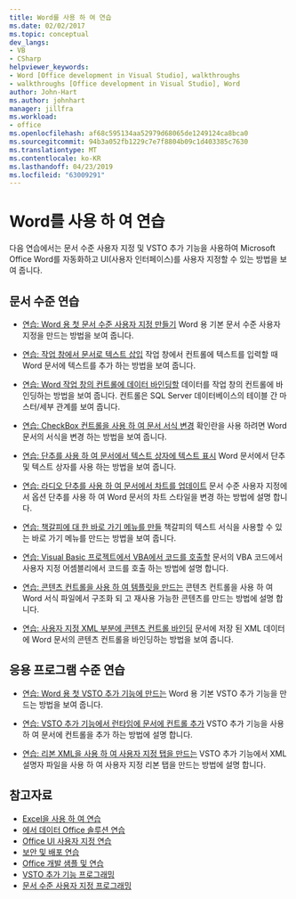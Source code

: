 ```yaml
---
title: Word를 사용 하 여 연습
ms.date: 02/02/2017
ms.topic: conceptual
dev_langs:
- VB
- CSharp
helpviewer_keywords:
- Word [Office development in Visual Studio], walkthroughs
- walkthroughs [Office development in Visual Studio], Word
author: John-Hart
ms.author: johnhart
manager: jillfra
ms.workload:
- office
ms.openlocfilehash: af68c595134aa52979d68065de1249124ca8bca0
ms.sourcegitcommit: 94b3a052fb1229c7e7f8804b09c1d403385c7630
ms.translationtype: MT
ms.contentlocale: ko-KR
ms.lasthandoff: 04/23/2019
ms.locfileid: "63009291"
---
```

# <a name="walkthroughs-using-word"></a>Word를 사용 하 여 연습
  다음 연습에서는 문서 수준 사용자 지정 및 VSTO 추가 기능을 사용하여 Microsoft Office Word를 자동화하고 UI(사용자 인터페이스)를 사용자 지정할 수 있는 방법을 보여 줍니다.

## <a name="document-level-walkthroughs"></a>문서 수준 연습
- [연습: Word 용 첫 문서 수준 사용자 지정 만들기](../vsto/walkthrough-creating-your-first-document-level-customization-for-word.md) Word 용 기본 문서 수준 사용자 지정을 만드는 방법을 보여 줍니다.

- [연습: 작업 창에서 문서로 텍스트 삽입](../vsto/walkthrough-inserting-text-into-a-document-from-an-actions-pane.md) 작업 창에서 컨트롤에 텍스트를 입력할 때 Word 문서에 텍스트를 추가 하는 방법을 보여 줍니다.

- [연습: Word 작업 창의 컨트롤에 데이터 바인딩할](../vsto/walkthrough-binding-data-to-controls-on-a-word-actions-pane.md) 데이터를 작업 창의 컨트롤에 바인딩하는 방법을 보여 줍니다. 컨트롤은 SQL Server 데이터베이스의 테이블 간 마스터/세부 관계를 보여 줍니다.

- [연습: CheckBox 컨트롤을 사용 하 여 문서 서식 변경](../vsto/walkthrough-changing-document-formatting-using-checkbox-controls.md) 확인란을 사용 하려면 Word 문서의 서식을 변경 하는 방법을 보여 줍니다.

- [연습: 단추를 사용 하 여 문서에서 텍스트 상자에 텍스트 표시](../vsto/walkthrough-displaying-text-in-a-text-box-in-a-document-using-a-button.md) Word 문서에서 단추 및 텍스트 상자를 사용 하는 방법을 보여 줍니다.

- [연습: 라디오 단추를 사용 하 여 문서에서 차트를 업데이트](../vsto/walkthrough-updating-a-chart-in-a-document-using-radio-buttons.md) 문서 수준 사용자 지정에서 옵션 단추를 사용 하 여 Word 문서의 차트 스타일을 변경 하는 방법에 설명 합니다.

- [연습: 책갈피에 대 한 바로 가기 메뉴를 만들](../vsto/walkthrough-creating-shortcut-menus-for-bookmarks.md) 책갈피의 텍스트 서식을 사용할 수 있는 바로 가기 메뉴를 만드는 방법을 보여 줍니다.

- [연습: Visual Basic 프로젝트에서 VBA에서 코드를 호출할](../vsto/walkthrough-calling-code-from-vba-in-a-visual-basic-project.md) 문서의 VBA 코드에서 사용자 지정 어셈블리에서 코드를 호출 하는 방법에 설명 합니다.

- [연습: 콘텐츠 컨트롤을 사용 하 여 템플릿을 만드는](../vsto/walkthrough-creating-a-template-by-using-content-controls.md) 콘텐츠 컨트롤을 사용 하 여 Word 서식 파일에서 구조화 되 고 재사용 가능한 콘텐츠를 만드는 방법에 설명 합니다.

- [연습: 사용자 지정 XML 부분에 콘텐츠 컨트롤 바인딩](../vsto/walkthrough-binding-content-controls-to-custom-xml-parts.md) 문서에 저장 된 XML 데이터에 Word 문서의 콘텐츠 컨트롤을 바인딩하는 방법을 보여 줍니다.

## <a name="application-level-walkthroughs"></a>응용 프로그램 수준 연습
- [연습: Word 용 첫 VSTO 추가 기능에 만드는](../vsto/walkthrough-creating-your-first-vsto-add-in-for-word.md) Word 용 기본 VSTO 추가 기능을 만드는 방법을 보여 줍니다.

- [연습: VSTO 추가 기능에서 런타임에 문서에 컨트롤 추가](../vsto/walkthrough-adding-controls-to-a-document-at-run-time-in-a-vsto-add-in.md) VSTO 추가 기능을 사용 하 여 문서에 컨트롤을 추가 하는 방법에 설명 합니다.

- [연습: 리본 XML을 사용 하 여 사용자 지정 탭을 만드는](../vsto/walkthrough-creating-a-custom-tab-by-using-ribbon-xml.md) VSTO 추가 기능에서 XML 설명자 파일을 사용 하 여 사용자 지정 리본 탭을 만드는 방법에 설명 합니다.

## <a name="see-also"></a>참고자료
- [Excel을 사용 하 여 연습](../vsto/walkthroughs-using-excel.md)
- [에서 데이터 Office 솔루션 연습](../vsto/data-in-office-solutions-walkthroughs.md)
- [Office UI 사용자 지정 연습](../vsto/office-ui-customization-walkthroughs.md)
- [보안 및 배포 연습](../vsto/security-and-deployment-walkthroughs.md)
- [Office 개발 샘플 및 연습](../vsto/office-development-samples-and-walkthroughs.md)
- [VSTO 추가 기능 프로그래밍](../vsto/programming-vsto-add-ins.md)
- [문서 수준 사용자 지정 프로그래밍](../vsto/programming-document-level-customizations.md)
